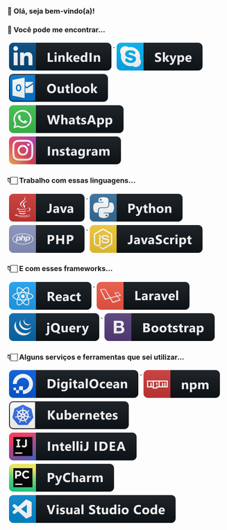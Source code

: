 ### 👋 Olá, seja bem-vindo(a)!

### 📢 Você pode me encontrar... 
<p align="left">
  <a href="https://www.linkedin.com/in/cezargodinho/" >
    <img src="https://github.com/cezar-godinho/cezar-godinho/blob/main/svg/social/linkedin.svg" alt="LinkedIn" style="vertical-align:top; margin:4px">
  </a>
  <a href="#">
    <img src="https://github.com/cezar-godinho/cezar-godinho/blob/main/svg/social/skype.svg" alt="Skype" style="vertical-align:top; margin:4px">
  </a>
  <a href="mailto:cezar.godinho@hotmail.com">
    <img src="https://github.com/cezar-godinho/cezar-godinho/blob/main/svg/social/outlook.svg" alt="E-mail" style="vertical-align:top; margin:4px">
  </a>
  <a href="https://api.whatsapp.com/send?phone=5516991362487&text=Oi%20Cezar%2C%20tudo%20bem%3F" target="_blank">
    <img src="https://github.com/cezar-godinho/cezar-godinho/blob/main/svg/social/whatsapp.svg" alt="WhatsApp" style="vertical-align:top; margin:4px">
  </a>
  <a href="https://www.instagram.com/cezar.godinho/">
    <img src="https://github.com/cezar-godinho/cezar-godinho/blob/main/svg/social/instagram.svg" alt="Instagram" style="vertical-align:top; margin:4px">
  </a>  
</p>

### 👇🏻 Trabalho com essas linguagens...
<p align="left">
  <a href="#" >
    <img src="https://github.com/cezar-godinho/cezar-godinho/blob/main/svg/dev/languages/java.svg" alt="Java" style="vertical-align:top; margin:4px">
  </a>
  <a href="#" >
    <img src="https://github.com/cezar-godinho/cezar-godinho/blob/main/svg/dev/languages/python.svg" alt="Python" style="vertical-align:top; margin:4px">
  </a>
  <a href="#" >
    <img src="https://github.com/cezar-godinho/cezar-godinho/blob/main/svg/dev/languages/php.svg" alt="PHP" style="vertical-align:top; margin:4px">
  </a>
  <a href="#" >
    <img src="https://github.com/cezar-godinho/cezar-godinho/blob/main/svg/dev/languages/js.svg" alt="JS" style="vertical-align:top; margin:4px">
  </a>  
</p>

### 👇🏻 E com esses frameworks...
<p align="left">
  <a href="#" >
    <img src="https://github.com/cezar-godinho/cezar-godinho/blob/main/svg/dev/frameworks/react.svg" alt="ReactJS" style="vertical-align:top; margin:4px">
  </a>
  <a href="#" >
    <img src="https://github.com/cezar-godinho/cezar-godinho/blob/main/svg/dev/frameworks/laravel.svg" alt="Laravel" style="vertical-align:top; margin:4px">
  </a>
  <a href="#" >
    <img src="https://github.com/cezar-godinho/cezar-godinho/blob/main/svg/dev/frameworks/jquery.svg" alt="jQuery" style="vertical-align:top; margin:4px">
  </a>
  <a href="#" >
    <img src="https://github.com/cezar-godinho/cezar-godinho/blob/main/svg/dev/frameworks/bootstrap.svg" alt="Bootstrap" style="vertical-align:top; margin:4px">
  </a> 
</p>

### 👇🏻 Alguns serviços e ferramentas que sei utilizar...
<p align="left">
  <a href="#" >
    <img src="https://github.com/cezar-godinho/cezar-godinho/blob/main/svg/dev/services/digitalocean.svg" alt="digitalocean" style="vertical-align:top; margin:4px">
  </a>
  <a href="#" >
    <img src="https://github.com/cezar-godinho/cezar-godinho/blob/main/svg/dev/services/npm.svg" alt="npm" style="vertical-align:top; margin:4px">
  </a>
  <a href="#" >
    <img src="https://github.com/cezar-godinho/cezar-godinho/blob/main/svg/dev/services/kubernetes.svg" alt="kubernetes" style="vertical-align:top; margin:4px">
  </a>
  <a href="#" >
    <img src="https://github.com/cezar-godinho/cezar-godinho/blob/main/svg/dev/tools/jetbrains_intellij.svg" alt="jetbrains_intellij" style="vertical-align:top; margin:4px">
  </a> 
  <a href="#" >
    <img src="https://github.com/cezar-godinho/cezar-godinho/blob/main/svg/dev/tools/jetbrains_pycharm.svg" alt="jetbrains_pycharm" style="vertical-align:top; margin:4px">
  </a> 
  <a href="#" >
    <img src="https://github.com/cezar-godinho/cezar-godinho/blob/main/svg/dev/tools/visualstudio_code.svg" alt="visualstudio_code" style="vertical-align:top; margin:4px">
  </a> 
</p>
